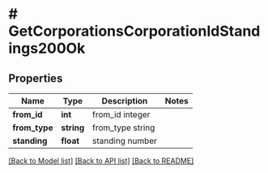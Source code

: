 # # GetCorporationsCorporationIdStandings200Ok

## Properties

Name | Type | Description | Notes
------------ | ------------- | ------------- | -------------
**from_id** | **int** | from_id integer |
**from_type** | **string** | from_type string |
**standing** | **float** | standing number |

[[Back to Model list]](../../README.md#models) [[Back to API list]](../../README.md#endpoints) [[Back to README]](../../README.md)
